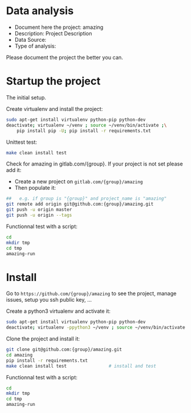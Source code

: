 # Data analysis
- Document here the project: amazing
- Description: Project Description
- Data Source:
- Type of analysis:

Please document the project the better you can.

# Startup the project

The initial setup.

Create virtualenv and install the project:
```bash
sudo apt-get install virtualenv python-pip python-dev
deactivate; virtualenv ~/venv ; source ~/venv/bin/activate ;\
    pip install pip -U; pip install -r requirements.txt
```

Unittest test:
```bash
make clean install test
```

Check for amazing in gitlab.com/{group}.
If your project is not set please add it:

- Create a new project on `gitlab.com/{group}/amazing`
- Then populate it:

```bash
##   e.g. if group is "{group}" and project_name is "amazing"
git remote add origin git@github.com:{group}/amazing.git
git push -u origin master
git push -u origin --tags
```

Functionnal test with a script:

```bash
cd
mkdir tmp
cd tmp
amazing-run
```

# Install

Go to `https://github.com/{group}/amazing` to see the project, manage issues,
setup you ssh public key, ...

Create a python3 virtualenv and activate it:

```bash
sudo apt-get install virtualenv python-pip python-dev
deactivate; virtualenv -ppython3 ~/venv ; source ~/venv/bin/activate
```

Clone the project and install it:

```bash
git clone git@github.com:{group}/amazing.git
cd amazing
pip install -r requirements.txt
make clean install test                # install and test
```
Functionnal test with a script:

```bash
cd
mkdir tmp
cd tmp
amazing-run
```
